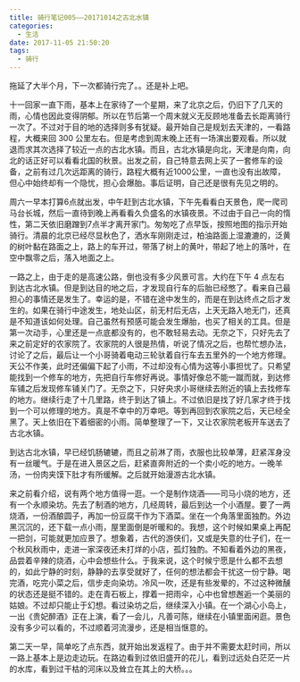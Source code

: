 ```yaml
---
title: 骑行笔记005——20171014之古北水镇
categories:
  - 生活
date: 2017-11-05 21:50:20
tags:
  - 骑行
---
```


拖延了大半个月，下一次都骑行完了。。还是补上吧。

十一回家一直下雨，基本上在家待了一个星期，来了北京之后，仍旧下了几天的雨，心情也因此变得阴郁。所以在节后第一个周末就义无反顾地准备去长距离骑行一次了。不过对于目的地的选择则多有犹疑。最开始自己是规划去天津的，一看路程，大概来回 300 公里左右。但是考虑到周末晚上还有一场演出要观看。所以就退而求其次选择了较近一点的古北水镇。而且，古北水镇是向北，天津是向南，向北的话正好可以看看北国的秋景。出发之前，自己特意去网上买了一套修车的设备，之前有过几次远距离的骑行，路程大概有近1000公里，一直也没有出故障，但心中始终却有一个隐忧，担心会爆胎。事后证明，自己还是很有先见之明的。

周六一早本打算6点就出发，中午赶到古北水镇，下午先看看白天景色，爬一爬司马台长城，然后一直待到晚上再看看久负盛名的水镇夜景。不过由于自己一向的惰性，第二天依旧磨蹭到7点半才离开家门。匆匆吃了点早饭，按照地图的指示开始骑行。清晨的北京已经尽显秋色了，洒水车刚刚走过，柏油路面上湿漉漉的，泛黄的树叶黏在路面之上，路上的车开过，带落了树上的黄叶，带起了地上的落叶，在空中飘零之后，落入地面之上。

一路之上，由于走的是高速公路，倒也没有多少风景可言。大约在下午 4 点左右到达古北水镇。但是到达目的地之后，才发现自行车的后胎已经憋了。看来自己最担心的事情还是发生了。幸运的是，不错在途中发生的，而是在到达终点之后才发生的。如果在骑行中途发生，地处山区，前无村后无店，上天无路入地无门，还真是不知道该如何处理。自己虽然有预感可能会发生爆胎，也买了相关的工具。但是第一次动手，心里还是一点底都没有的，也不敢轻易去动。无奈之下，只好先去了来之前定好的农家院了。农家院的人很是热情，听说了情况之后，也帮忙想办法，讨论了之后，最后让一个小哥骑着电动三轮驮着自行车去五里外的一个地方修理。天公不作美，此时还偏偏下起了小雨，不过却没有心情为这等小事担忧了。只希望能找到一个修车的地方，先把自行车修好再说。事情好像总不能一蹴而就，到达修车铺之后发现修车铺关门了。无奈之下，只好央求小哥继续去附近的镇上去找修车的地方。继续行走了十几里路，终于到达了镇上。不过依旧是找了好几家才终于找到一个可以修理的地方。真是不幸中的万幸吧。等到再回到农家院之后，天已经全黑了。天上依旧在下着细密的小雨。简单整理了一下，又让农家院老板开车送去了古北水镇。

到达古北水镇，早已经饥肠辘辘，而且之前淋了雨，衣服也比较单薄，赶紧浑身没有一丝暖气。于是在进入景区之后，赶紧直奔附近的一个卖小吃的地方。一晚羊汤，一份肉夹馍下肚才有所缓解。之后就开始漫游古北水镇。

来之前看介绍，说有两个地方值得一逛。一个是制作烧酒——司马小烧的地方，还有一个永顺染坊。先去了制酒的地方，几经周转，最后到达一个小酒屋。要了一两烧酒，一份酒酿圆子，再加一份豆腐干作为下酒菜。坐在一个角落里面独酌。外边黑沉沉的，还下载一点小雨，屋里面倒是听暖和的。我想，这个时候如果桌上再配一把剑，可能就更加应景了。想象着，古代的游侠们，又或是失意的仕子们，在一个秋风秋雨中，走进一家深夜还未打烊的小店，孤灯独酌。不知看着外边的黑夜，品尝着辛辣的烧酒，心中会想些什么。于我来说，这个时候宁愿是什么都不去想的，如此宁静的时刻，静静的去享受就好了，任何的想法都会干扰这一份宁静。喝完酒，吃完小菜之后，信步走向染坊。冷风一吹，还是有些发晕的，不过这种微醺的状态还是挺不错的。走在青石板上，撑着一把雨伞，心中也曾想邂逅一个美丽的姑娘。不过却只能止于幻想。看过染坊之后，继续深入小镇。在一个湖心小岛上，一出《贵妃醉酒》正在上演，看了一会儿，凡善可陈，继续在小镇里面闲逛。景色没有多少可以看的，不过顺着河流漫步，还是相当惬意的。

第二天一早，简单吃了点东西，就开始出发返程了。由于并不需要太赶时间，所以一路上基本上是边走边玩。在路边看到过依旧盛开的花儿，看到过远处白茫茫一片的水库，看到过干枯的河床以及耸立在其上的大桥。。。
